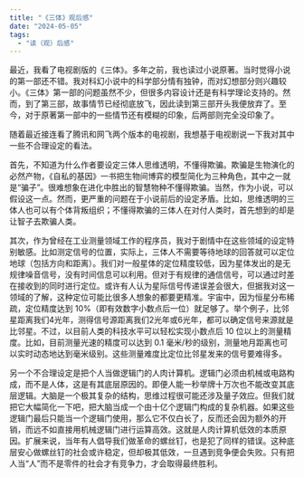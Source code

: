 ```yaml
---
title: "《三体》观后感"
date: "2024-05-05"
tags: 
  - "读（观）后感"
---
```


最近，我看了电视剧版的《三体》。多年之前，我也读过小说原著。当时觉得小说的第一部还不错。我对科幻小说中的科学部分情有独钟，而对幻想部分则兴趣较小。《三体》第一部的问题虽然不少，但很多内容设计还是有科学理论支持的。然而，到了第三部，故事情节已经彻底放飞，因此读到第三部开头我便放弃了。至今，对于原著第一部中的一些情节还有模糊的印象，后两部则完全没印象了。

随着最近接连看了腾讯和网飞两个版本的电视剧，我想基于电视剧说一下我对其中一些不合理设定的看法。

首先，不知道为什么作者要设定三体人思维透明，不懂得欺骗。欺骗是生物演化的必然产物，《自私的基因》一书把生物间博弈的模型简化为三种角色，其中之一就是“骗子”。很难想象在进化中胜出的智慧物种不懂得欺骗。当然，作为小说，可以假设这一点。然而，更严重的问题在于小说前后的设定矛盾。比如，思维透明的三体人也可以有个体背叛组织；不懂得欺骗的三体人在对付人类时，首先想到的却是让智子去欺骗人类。

其次，作为曾经在工业测量领域工作的程序员，我对于剧情中在这些领域的设定特别敏感。比如测定信号的位置，实际上，三体人不需要等待地球的回答就可以定位地球（包括方向和距离）。我们对一般星体的定位精度较低，因为星体发出的是无规律噪音信号，没有时间信息可以利用。但对于有规律的通信信号，可以通过时差在接收到的同时进行定位。或许有人认为星际信号传递误差会很大，但据我对这一领域的了解，这种定位可能比很多人想象的都要更精准。宇宙中，因为恒星分布稀疏，定位精度达到 10%（即有效数字小数点后一位）就足够了。举个例子，比邻星距离我们4光年，测得信号源距离我们2光年或6光年，都可以确定信号来源就是比邻星。不过，以目前人类的科技水平可以轻松实现小数点后 10 位以上的测量精度。比如，目前测量光速的精度可以达到 0.1 毫米/秒的级别，测量地月距离也可以实时动态地达到毫米级别。这些测量难度比定位比邻星发来的信号要难得多。

另一个不合理设定是把个人当做逻辑门的人肉计算机。逻辑门必须由机械或电路构成，而不是人体，这是有其底层原因的。即便人能一秒举牌十万次也不能改变其底层逻辑。大脑是一个极其复杂的结构，思维过程很可能还涉及量子效应。但我们就把它大幅简化一下吧，把大脑当成一个由十亿个逻辑门构成的复杂机器。如果这些逻辑门最后只能当一个逻辑门使用，那么它不仅白长了，反而还会因为额外的开销，而远不如直接用机械逻辑门进行运算高效。这就是人肉计算机低效的本质原因。扩展来说，当年有人倡导我们做革命的螺丝钉，也是犯了同样的错误。这种底层安心做螺丝钉的社会或许稳定，但却极其低效，一旦遇到竞争便会失败。只有把人当“人”而不是零件的社会才有竞争力，才会取得最终胜利。

